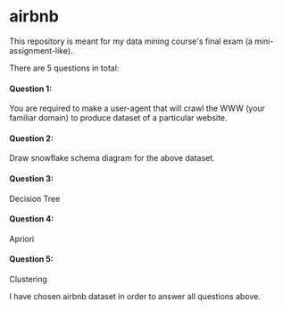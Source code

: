 # airbnb

This repository is meant for my data mining course's final exam (a mini-assignment-like).

There are 5 questions in total:

  #### Question 1: 
  You are required to make a user-agent that will crawl the WWW (your familiar domain) to produce dataset of a particular website.
  
  #### Question 2: 
  Draw snowflake schema diagram for the above dataset.
  
  #### Question 3:
  Decision Tree
  
  #### Question 4:
  Apriori
  
  #### Question 5:
  Clustering
  
  
  
I have chosen airbnb dataset in order to answer all questions above. 
